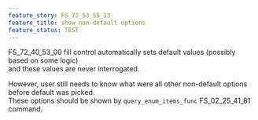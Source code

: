 ```yaml
---
feature_story: FS_72_53_55_13
feature_title: show non-default options
feature_status: TEST
---
```


FS_72_40_53_00 fill control automatically sets default values (possibly based on some logic)<br/>
and these values are never interrogated.

However, user still needs to know what were all other non-default options before default was picked.<br/>
These options should be shown by `query_enum_items_func` FS_02_25_41_81 command.

